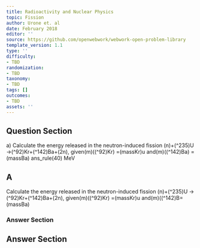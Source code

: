```yaml
---
title: Radioactivity and Nuclear Physics
topic: Fission
author: Urone et. al
date: February 2018
editor: ''
source: https://github.com/openwebwork/webwork-open-problem-library
template_version: 1.1
type: ''
difficulty:
- TBD
randomization:
- TBD
taxonomy:
- TBD
tags: []
outcomes:
- TBD
assets: ''
---
```


## Question Section 

a) Calculate the energy released in the neutron-induced fission (n)+(^235)U ->(^92)Kr+(^142)Ba+(2n), given(m)((^92)Kr) =(massKr)u and(m)((^142)Ba) =(massBa)
ans_rule(40) MeV

## A
Calculate the energy released in the neutron-induced fission (n)+(^235)U ->(^92)Kr+(^142)Ba+(2n), given(m)((^92)Kr) =(massKr)u and(m)((^142)B=(massBa)
### Answer Section


## Answer Section

